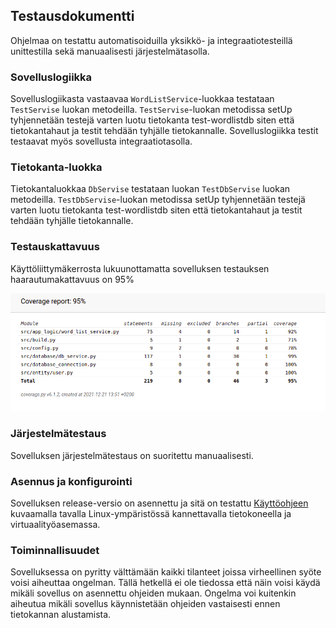 ## Testausdokumentti

Ohjelmaa on testattu automatisoiduilla yksikkö- ja integraatiotesteillä unittestilla sekä manuaalisesti järjestelmätasolla.


### Sovelluslogiikka

Sovelluslogiikasta vastaavaa `WordListService`-luokkaa testataan `TestServise` luokan metodeilla. `TestServise`-luokan metodissa setUp tyhjennetään testejä varten luotu tietokanta test-wordlistdb siten että tietokantahaut ja testit tehdään tyhjälle tietokannalle. Sovelluslogiikka testit testaavat myös sovellusta integraatiotasolla.

### Tietokanta-luokka

Tietokantaluokkaa `DbServise` testataan luokan `TestDbServise` luokan metodeilla. `TestDbServise`-luokan metodissa setUp tyhjennetään testejä varten luotu tietokanta test-wordlistdb siten että  tietokantahaut ja testit tehdään tyhjälle tietokannalle.

### Testauskattavuus

Käyttöliittymäkerrosta lukuunottamatta sovelluksen testauksen haarautumakattavuus on 95%

![](./kuvat/testikattavuus.png)


### Järjestelmätestaus

Sovelluksen järjestelmätestaus on suoritettu manuaalisesti.

### Asennus ja konfigurointi

Sovelluksen release-versio on asennettu ja sitä on testattu [Käyttöohjeen](Kayttoohje.md) kuvaamalla tavalla Linux-ympäristössä kannettavalla tietokoneella ja virtuaalityöasemassa.

### Toiminnallisuudet

Sovelluksessa on pyritty välttämään kaikki tilanteet joissa virheellinen syöte voisi aiheuttaa ongelman. Tällä hetkellä ei ole tiedossa että näin voisi käydä mikäli sovellus on asennettu ohjeiden mukaan. Ongelma voi kuitenkin aiheutua mikäli sovellus käynnistetään ohjeiden vastaisesti ennen tietokannan alustamista.


